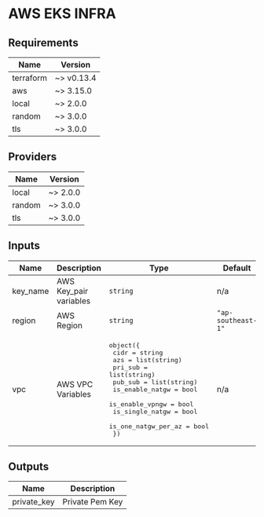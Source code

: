 # AWS EKS INFRA

## Requirements

| Name | Version |
|------|---------|
| terraform | ~> v0.13.4 |
| aws | ~> 3.15.0 |
| local | ~> 2.0.0 |
| random | ~> 3.0.0 |
| tls | ~> 3.0.0 |

## Providers

| Name | Version |
|------|---------|
| local | ~> 2.0.0 |
| random | ~> 3.0.0 |
| tls | ~> 3.0.0 |

## Inputs

| Name | Description | Type | Default | Required |
|------|-------------|------|---------|:--------:|
| key\_name | AWS Key\_pair variables | `string` | n/a | yes |
| region | AWS Region | `string` | `"ap-southeast-1"` | no |
| vpc | AWS VPC Variables | <pre>object({<br>    cidr                = string<br>    azs                 = list(string)<br>    pri_sub             = list(string)<br>    pub_sub             = list(string)<br>    is_enable_natgw     = bool<br>    is_enable_vpngw     = bool<br>    is_single_natgw     = bool<br>    is_one_natgw_per_az = bool<br>  })</pre> | n/a | yes |

## Outputs

| Name | Description |
|------|-------------|
| private\_key | Private Pem Key |
